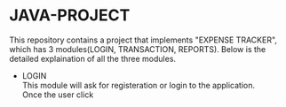 # JAVA-PROJECT
This repository contains a project that implements "EXPENSE TRACKER", which has 3 modules(LOGIN, TRANSACTION, REPORTS). Below is the detailed explaination of all the three modules.
- LOGIN  
This module will ask for registeration or login to the application.  
Once the user click
